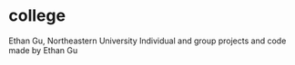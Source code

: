 # college
Ethan Gu, Northeastern University
Individual and group projects and code made by Ethan Gu
